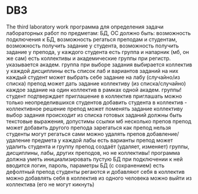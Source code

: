 # DB3
The third laboratory work
программа для определения задачи лабораторных работ по предметам: БД, ОС
должно быть: возможность подключения к БД, возможность регаться преподам и студентам, возможность получить задание у студента, возможность получить задание у препода,
у каждого студента есть группа и напарник (мб, он же сам)
есть коллективы и академические группы
при регистр. указывается академ. группа
при выборе задания выбирается коллектив
у каждой дисциплины есть список лаб и вариантов заданий на них
каждый студент может выбрать себе задание на лабу (случайно/из списка)
препод может дать задание коллективу (из списка/случайно)
каждое задание на один коллектив в рамках одной академ. группы!
студент подтверждает приглашение в коллектив
приглашать можно только неопределившихся студентов
добавить студента в коллектив - коллективное решение
препод может поменять задание коллективу
выбор задания происходит из списка готовых заданий
должны быть текстовые выражения, допустимы ссылки
мб несколько препов
препод может добавить другого препода
зарегаться как препод нельзя
студенты могут регаться сами
можно удалять препов
добавление/удаление предмета
у каждой лабы есть варианты
препод может удалить студента и группу
препод создаёт (удаляет, изменяет) группы, дисциплины, лабы, других преподов, но не коллективы!
программа должна уметь инициализировать пустую БД
при подключении к ней вводится логин, пароль, параметры БД (с сохранением)
есть дефолтный препод
студенты регаются и добавляют себя в коллектив
можно добавлять себя в коллектив из одного человека
можно выйти из коллектива (его не могут кикнуть)
